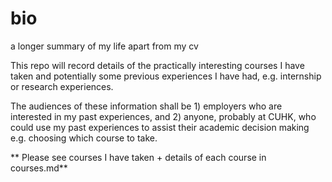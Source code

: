 # bio
a longer summary of my life apart from my cv 

This repo will record details of the practically interesting courses I have taken and potentially some previous experiences I have had, e.g. internship or research experiences.

The audiences of these information shall be 1) employers who are interested in my past experiences, and 2) anyone, probably at CUHK, who could use my past experiences to assist their academic decision making e.g. choosing which course to take.

** Please see courses I have taken + details of each course in courses.md**
